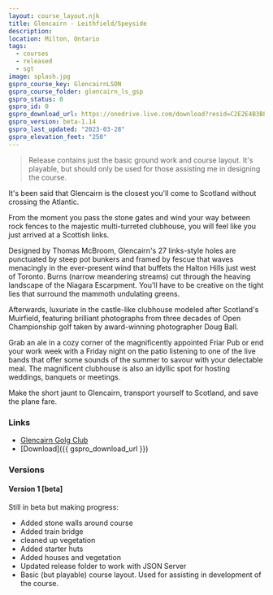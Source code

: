 ```yaml
---
layout: course_layout.njk
title: Glencairn - Leithfield/Speyside
description:
location: Milton, Ontario
tags: 
  - courses
  - released
  - sgt
image: splash.jpg
gspro_course_key: GlencairnLSON
gspro_course_folder: glencairn_ls_gsp
gspro_status: 0
gspro_id: 0
gspro_download_url: https://onedrive.live.com/download?resid=C2E2E4B3B8DD77A3%21272014&authkey=!AOfVs1delJXLFX4
gspro_version: beta-1.14
gspro_last_updated: "2023-03-28"
gspro_elevation_feet: "250"
---
```


> Release contains just the basic ground work and course layout. It's playable, but should only be used for those assisting me in designing the course.

It's been said that Glencairn is the closest you'll come to Scotland without crossing the Atlantic.

From the moment you pass the stone gates and wind your way between rock fences to the majestic multi-turreted clubhouse, you will feel like you just arrived at a Scottish links.

Designed by Thomas McBroom, Glencairn's 27 links-style holes are punctuated by steep pot bunkers and framed by fescue that waves menacingly in the ever-present wind that buffets the Halton Hills just west of Toronto. Burns (narrow meandering streams) cut through the heaving landscape of the Niagara Escarpment. You'll have to be creative on the tight lies that surround the mammoth undulating greens.

Afterwards, luxuriate in the castle-like clubhouse modeled after Scotland's Muirfield, featuring brilliant photographs from three decades of Open Championship golf taken by award-winning photographer Doug Ball.

Grab an ale in a cozy corner of the magnificently appointed Friar Pub or end your work week with a Friday night on the patio listening to one of the live bands that offer some sounds of the summer to savour with your delectable meal. The magnificent clubhouse is also an idyllic spot for hosting weddings, banquets or meetings.

Make the short jaunt to Glencairn, transport yourself to Scotland, and save the plane fare.

### Links

- [Glencairn Golg Club](https://glencairn.clublink.ca/)
- [Download]({{ gspro_download_url }})

### Versions

#### Version 1 [beta]

Still in beta but making progress:

- Added stone walls around course
- Added train bridge
- cleaned up vegetation
- Added starter huts
- Added houses and vegetation
- Updated release folder to work with JSON Server
- Basic (but playable) course layout. Used for assisting in development of the course.
